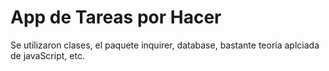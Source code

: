 # App de Tareas por Hacer

Se utilizaron clases, el paquete inquirer, database, bastante teoría aplciada de javaScript, etc.